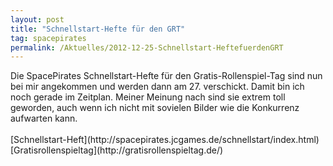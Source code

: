 ```yaml
---
layout: post
title: "Schnellstart-Hefte für den GRT"
tag: spacepirates
permalink: /Aktuelles/2012-12-25-Schnellstart-HeftefuerdenGRT
---
```



<p><img alt="" src="{{ site.baseurl }}/assets/pics/spacepirates/gallery/diverses/tn2/grt-spschnellstart.jpg" />Die SpacePirates Schnellstart-Hefte für den Gratis-Rollenspiel-Tag sind nun bei mir angekommen und werden dann am 27. verschickt. Damit bin ich noch gerade im Zeitplan. Meiner Meinung nach sind sie extrem toll geworden, auch wenn ich nicht mit sovielen Bilder wie die Konkurrenz aufwarten kann.<br/>
<br/>
[Schnellstart-Heft](http://spacepirates.jcgames.de/schnellstart/index.html)<br/>
[Gratisrollenspieltag](http://gratisrollenspieltag.de/)</p>

